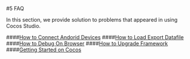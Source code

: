 #5 FAQ

In this section, we provide solution to problems that appeared in using Cocos Studio. 

####[How to Connect Andorid Devices](../connect-solution/en.md)
####[How to Load Export Datafile](../load-export-datafile/en.md)
####[How to Debug On Browser](../debug-on-browser/en.md)
####[How to Upgrade Framework](../debug-on-browser/en.md)
####[Getting Started on Cocos](../introduceCocos/en.md)
